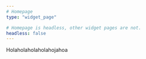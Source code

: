 ```yaml
---
# Homepage
type: "widget_page"

# Homepage is headless, other widget pages are not.
headless: false
---
```


Holaholaholaholahojahoa
